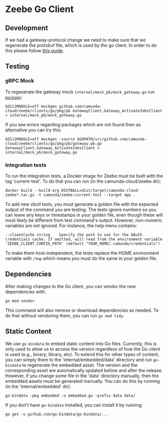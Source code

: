 # Zeebe Go Client

## Development

If we had a gateway-protocol change we need to make sure that we regenerate the protobuf file, which is used by the go client.
In order to do this please follow [this guide](../../gateway-protocol-impl/README.md).

## Testing

### gRPC Mock

To regenerate the gateway mock `internal/mock_pb/mock_gateway.go` run [`mockgen`](https://github.com/golang/mock#installation):

```
GO111MODULE=off mockgen github.com/camunda-cloud/zeebe/clients/go/pkg/pb GatewayClient,Gateway_ActivateJobsClient > internal/mock_pb/mock_gateway.go
```

If you see errors regarding packages which are not found then as alternative you can try this:

```
GO111MODULE=off mockgen -source $GOPATH/src/github.com/camunda-cloud/zeebe/clients/go/pkg/pb/gateway.pb.go GatewayClient,Gateway_ActivateJobsClient > internal/mock_pb/mock_gateway.go
```

### Integration tests

To run the integration tests, a Docker image for Zeebe must be built with the tag 'current-test'. To do that you can run (in the camunda-cloud/zeebe dir):

```
docker build --build-arg DISTBALL=dist/target/camunda-cloud-zeebe*.tar.gz -t camunda/zeebe:current-test --target app .
```

To add new zbctl tests, you must generate a golden file with the expected output of the command you are testing. The tests ignore numbers so you can leave any keys or timestamps in your golden file, even though these will most likely be different from test command's output. However, non-numeric variables are not ignored. For instance, the help menu contains:

```
--clientCache string    Specify the path to use for the OAuth credentials cache. If omitted, will read from the environment variable 'ZEEBE_CLIENT_CONFIG_PATH' (default "YOUR_HOME/.camunda/credentials")
```

To make them host-independent, the tests replace the HOME environment variable with `/tmp` which means you must do the same in your golden file.

## Dependencies

After making changes to the Go client, you can vendor the new dependencies with:

```
go mod vendor
```

This command will also remove or download dependencies as needed. To do that without vendoring them, you can run `go mod tidy`.

## Static Content

We use `go-bindata` to embed static content into Go files. Currently, this is only used to allow us to access the version regardless of how the Go client is used (e.g., binary, library, etc). To extend this for other types of content, you can simply them to the 'internal/embedded/data' directory and run `go-bindata` to regenerate the embedded asset. The version and the corresponding asset are automatically updated before and after the release. However, if you change some file in the 'data' directory manually, then the embedded assets must be generated manually. You can do this by running (in the 'internal/embedded' dir):

```
go-bindata -pkg embedded -o embedded.go -prefix data data/
```

If you don't have `go-bindata` installed, you can install it by running:

```
go get -u github.com/go-bindata/go-bindata/...
```

